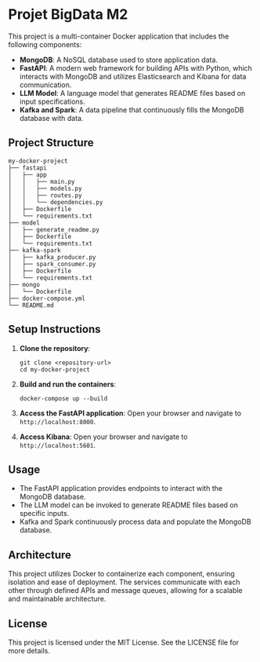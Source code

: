 # Projet BigData M2

This project is a multi-container Docker application that includes the following components:

- **MongoDB**: A NoSQL database used to store application data.
- **FastAPI**: A modern web framework for building APIs with Python, which interacts with MongoDB and utilizes Elasticsearch and Kibana for data communication.
- **LLM Model**: A language model that generates README files based on input specifications.
- **Kafka and Spark**: A data pipeline that continuously fills the MongoDB database with data.

## Project Structure

```
my-docker-project
├── fastapi
│   ├── app
│   │   ├── main.py
│   │   ├── models.py
│   │   ├── routes.py
│   │   └── dependencies.py
│   ├── Dockerfile
│   └── requirements.txt
├── model
│   ├── generate_readme.py
│   ├── Dockerfile
│   └── requirements.txt
├── kafka-spark
│   ├── kafka_producer.py
│   ├── spark_consumer.py
│   ├── Dockerfile
│   └── requirements.txt
├── mongo
│   └── Dockerfile
├── docker-compose.yml
└── README.md
```

## Setup Instructions

1. **Clone the repository**:
   ```
   git clone <repository-url>
   cd my-docker-project
   ```

2. **Build and run the containers**:
   ```
   docker-compose up --build
   ```

3. **Access the FastAPI application**:
   Open your browser and navigate to `http://localhost:8000`.

4. **Access Kibana**:
   Open your browser and navigate to `http://localhost:5601`.

## Usage

- The FastAPI application provides endpoints to interact with the MongoDB database.
- The LLM model can be invoked to generate README files based on specific inputs.
- Kafka and Spark continuously process data and populate the MongoDB database.

## Architecture

This project utilizes Docker to containerize each component, ensuring isolation and ease of deployment. The services communicate with each other through defined APIs and message queues, allowing for a scalable and maintainable architecture.

## License

This project is licensed under the MIT License. See the LICENSE file for more details.